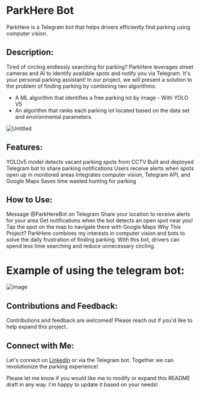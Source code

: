 

# ParkHere Bot
ParkHere is a Telegram bot that helps drivers efficiently find parking using computer vision.

## Description:
Tired of circling endlessly searching for parking? ParkHere leverages street cameras and AI to identify available spots and notify you via Telegram. It's your personal parking assistant!
In our project, we will present a solution to the problem of finding parking by combining two algorithms:

- A ML algorithm that identifies a free parking lot by image - With YOLO V5
- An algorithm that ranks each parking lot located based on the data set and environmental parameters.
 
 
![Untitled](https://user-images.githubusercontent.com/12784722/232392814-9e896d05-69f8-47ba-a443-eb44d05c8029.jpg)
 
 
## Features:
YOLOv5 model detects vacant parking spots from CCTV
Built and deployed Telegram bot to share parking notifications
Users receive alerts when spots open up in monitored areas
Integrates computer vision, Telegram API, and Google Maps
Saves time wasted hunting for parking

## How to Use: 
Message @ParkHereBot on Telegram
Share your location to receive alerts for your area
Get notifications when the bot detects an open spot near you!
Tap the spot on the map to navigate there with Google Maps
Why This Project?
ParkHere combines my interests in computer vision and bots to solve the daily frustration of finding parking. With this bot, drivers can spend less time searching and reduce unnecessary circling.


# Example of using the telegram bot:

![image](https://github.com/talco318/ParkHere_FinalProject/assets/12784722/d3557c93-65c9-48f2-ab22-6001bc08201e)



## Contributions and Feedback: 
Contributions and feedback are welcomed! Please reach out if you'd like to help expand this project.

## Connect with Me: 
Let's connect on [LinkedIn](https://www.linkedin.com/in/talco318/ "Tal Cohen in LinkedIn") or via the Telegram bot. Together we can revolutionize the parking experience!

Please let me know if you would like me to modify or expand this README draft in any way. I'm happy to update it based on your needs!
